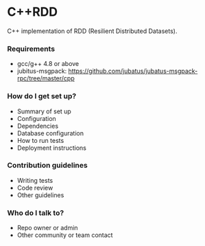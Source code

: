 # C++RDD #

C++ implementation of RDD (Resilient Distributed Datasets).

### Requirements ###

* gcc/g++ 4.8 or above
* jubitus-msgpack: https://github.com/jubatus/jubatus-msgpack-rpc/tree/master/cpp

### How do I get set up? ###

* Summary of set up
* Configuration
* Dependencies
* Database configuration
* How to run tests
* Deployment instructions

### Contribution guidelines ###

* Writing tests
* Code review
* Other guidelines

### Who do I talk to? ###

* Repo owner or admin
* Other community or team contact